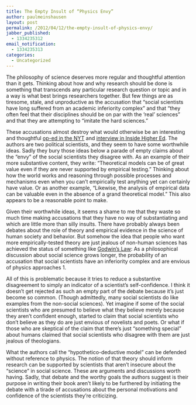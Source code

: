 ```yaml
---
title: The Empty Insult of “Physics Envy”
author: paulmeinshausen
layout: post
permalink: /2012/04/12/the-empty-insult-of-physics-envy/
jabber_published:
  - 1334235312
email_notification:
  - 1334235313
categories:
  - Uncategorized
---
```

The philosophy of science deserves more regular and thoughtful attention than it gets. Thinking about how and why research should be done is something that transcends any particular research question or topic and in a way is what best brings researchers together. But few things are as tiresome, stale, and unproductive as the accusation that “social scientists have long suffered from an academic inferiority complex” and that “they often feel that their disciplines should be on par with the ‘real’ sciences” and that they are attempting to “imitate the hard sciences.”<!--more-->

These accusations almost destroy what would otherwise be an interesting and thoughtful [op-ed in the NYT][1] and [interview in Inside Higher Ed][2]. The authors are two political scientists, and they seem to have some worthwhile ideas. Sadly they bury those ideas below a parade of empty claims about the “envy” of the social scientists they disagree with. As an example of their more substantive content, they write: “Theoretical models can be of great value even if they are never supported by empirical testing.” Thinking about how the world works and reasoning through possible processes and mechanisms even when you can’t empirically test anything yet can certainly have value. Or as another example, “Likewise, the analysis of empirical data can be valuable even in the absence of a grand theoretical model.” This also appears to be a reasonable point to make.

Given their worthwhile ideas, it seems a shame to me that they waste so much time making accusations that they have no way of substantiating and which are little more than silly insults. There have probably always been debates about the role of theory and empirical evidence in the science of human society and behavior. But somehow the idea that people who want more empirically-tested theory are just jealous of non-human sciences has achieved the status of something like [Godwin’s Law][3]: As a philosophical discussion about social science grows longer, the probability of an accusation that social scientists have an inferiority complex and are envious of physics approaches 1.

All of this is problematic because it tries to reduce a substantive disagreement to simply an indicator of a scientist’s self-confidence. I think it doesn’t get rejected as such an empty part of the debate because it’s just become so common. (Though admittedly, many social scientists do like examples from the non-social sciences). Yet imagine if some of the social scientists who are presumed to believe what they believe merely because they aren’t confident enough, started to claim that social scientists who don’t believe as they do are just envious of novelists and poets. Or what if those who are skeptical of the claim that there’s just “something special” about humans claimed that social scientists who disagree with them are just jealous of theologians.

What the authors call the “hypothetico-deductive model” can be defended without reference to physics. The notion of that theory should inform research can be supported by scientists that aren’t insecure about the “science” in social science. These are arguments and discussions worth having. Sadly, that debate and the worthy goals the authors suggest is their purpose in writing their book aren’t likely to be furthered by initiating the debate with a tirade of accusations about the personal motivations and confidence of the scientists they’re criticizing.

 [1]: http://www.nytimes.com/2012/04/01/opinion/sunday/the-social-sciences-physics-envy.html?scp=1&sq=physics%20envy&st=cse
 [2]: http://www.insidehighered.com/news/2012/04/09/authors-political-science-book-argue-changes-methodology
 [3]: http://en.wikipedia.org/wiki/Godwin's_law